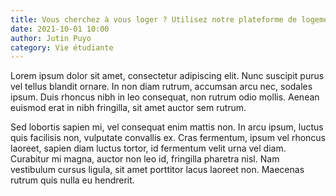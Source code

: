 ```yaml
---
title: Vous cherchez à vous loger ? Utilisez notre plateforme de logement en ligne
date: 2021-10-01 10:00
author: Jutin Puyo
category: Vie étudiante
---
```

Lorem ipsum dolor sit amet, consectetur adipiscing elit. Nunc suscipit purus vel tellus blandit ornare. In non diam rutrum, accumsan arcu nec, sodales ipsum. Duis rhoncus nibh in leo consequat, non rutrum odio mollis. Aenean euismod erat in nibh fringilla, sit amet auctor sem rutrum.

Sed lobortis sapien mi, vel consequat enim mattis non. In arcu ipsum, luctus quis facilisis non, vulputate convallis ex. Cras fermentum, ipsum vel rhoncus laoreet, sapien diam luctus tortor, id fermentum velit urna vel diam. Curabitur mi magna, auctor non leo id, fringilla pharetra nisl. Nam vestibulum cursus ligula, sit amet porttitor lacus laoreet non. Maecenas rutrum quis nulla eu hendrerit.
